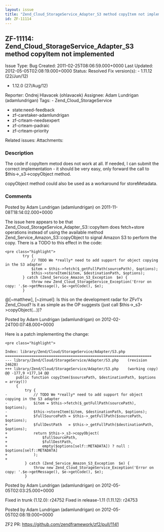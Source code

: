 ```yaml
---
layout: issue
title: "Zend_Cloud_StorageService_Adapter_S3 method copyItem not implemented"
id: ZF-11114
---
```


ZF-11114: Zend\_Cloud\_StorageService\_Adapter\_S3 method copyItem not implemented
----------------------------------------------------------------------------------

 Issue Type: Bug Created: 2011-02-25T08:06:59.000+0000 Last Updated: 2012-05-05T02:08:19.000+0000 Status: Resolved Fix version(s): - 1.11.12 (22/Jun/12)
- 1.12.0 (27/Aug/12)
 
 Reporter:  Ondrej Hlavacek (ohlavacek)  Assignee:  Adam Lundrigan (adamlundrigan)  Tags: - Zend\_Cloud\_StorageService
- state:need-feedback
- zf-caretaker-adamlundrigan
- zf-crteam-needsexpert
- zf-crteam-padraic
- zf-crteam-priority
 
 Related issues: 
 Attachments: 
### Description

The code if copyItem metod does not work at all. If needed, I can submit the correct implementation - it should be very easy, only forward the call to $this->\_s3->copyObject method.

copyObject method could also be used as a workaround for storeMetadata.

 

 

### Comments

Posted by Adam Lundrigan (adamlundrigan) on 2011-11-08T18:14:02.000+0000

The issue here appears to be that Zend\_Cloud\_StorageService\_Adapter\_S3::copyItem does fetch+store operations instead of using the available method Zend\_Service\_Amazon\_S3::copyObject to signal Amazon S3 to perform the copy. There is a TODO to this effect in the code:

 
    <pre class="highlight">
            try {
                // TODO We *really* need to add support for object copying in the S3 adapter
                $item = $this->fetch($_getFullPath(sourcePath), $options);
                $this->storeItem($item, $destinationPath, $options);
            } catch (Zend_Service_Amazon_S3_Exception  $e) {
                throw new Zend_Cloud_StorageService_Exception('Error on copy: '.$e->getMessage(), $e->getCode(), $e);
            }


@[~matthew], [~zimuel]: Is this on the development radar for ZFv1's Zend\_Cloud? Is it as simple as the OP suggests (just call $this->\_s3->copyObject(...))?

 

 

Posted by Adam Lundrigan (adamlundrigan) on 2012-02-24T00:07:48.000+0000

Here is a patch implementing the change:

 
    <pre class="highlight">
    
    Index: library/Zend/Cloud/StorageService/Adapter/S3.php
    ===================================================================
    --- library/Zend/Cloud/StorageService/Adapter/S3.php    (revision 24628)
    +++ library/Zend/Cloud/StorageService/Adapter/S3.php    (working copy)
    @@ -177,9 +177,14 @@
         public function copyItem($sourcePath, $destinationPath, $options = array())
         {
             try {
    -            // TODO We *really* need to add support for object copying in the S3 adapter
    -            $item = $this->fetch($_getFullPath(sourcePath), $options);
    -            $this->storeItem($item, $destinationPath, $options);
    +            $fullSourcePath = $this->_getFullPath($sourcePath, $options);
    +            $fullDestPath   = $this->_getFullPath($destinationPath, $options);
    +            return $this->_s3->copyObject(
    +                $fullSourcePath,
    +                $fullDestPath,
    +                empty($options[self::METADATA]) ? null : $options[self::METADATA]
    +            );
    +
             } catch (Zend_Service_Amazon_S3_Exception  $e) {
                 throw new Zend_Cloud_StorageService_Exception('Error on copy: '.$e->getMessage(), $e->getCode(), $e);
             }


 

 

Posted by Adam Lundrigan (adamlundrigan) on 2012-05-05T02:03:25.000+0000

Fixed in trunk (1.12.0): r24752 Fixed in release-1.11 (1.11.12): r24753

 

 

Posted by Adam Lundrigan (adamlundrigan) on 2012-05-05T02:08:19.000+0000

ZF2 PR: <https://github.com/zendframework/zf2/pull/1141>

 

 